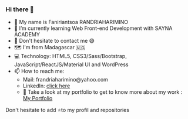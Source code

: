### Hi there 👋
<ul>
    <li>🙋 My name is Faniriantsoa RANDRIAHARIMINO </li>
    <li>🌱 I’m currently learning Web Front-end Development with SAYNA ACADEMY </li>
    <li>💬 Don't hesitate to contact me 😅</li> 
    <li>🗺️ I'm from Madagascar 🇲🇬</li>
    <li>💻 Technology: HTML5, CSS3/Sass/Bootstrap, JavaScript/ReactJS/Material UI and WordPress</li>
    <li>
            📫 How to reach me: 
        <ul>
            <li>Mail: frandriaharimino@yahoo.com</li>
            <li>LinkedIn: <a href='https://www.linkedin.com/in/faniriantsoa/'>click here</a></li>
            <li>👦 Take a look at my portfolio to get to know more about my work :<a href='https://faniriantsoa-portfolio.firebaseapp.com/'> My Portfolio </a></li>
        </ul>
    </li> 
</ul>

Don't hesitate to add ⭐to my profil and repositories
